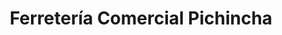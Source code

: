 ---
title: "Ferretería Comercial Pichincha"
url: /quito/ferreteria-comercial-pichincha/
shop: Eisenwaren
---